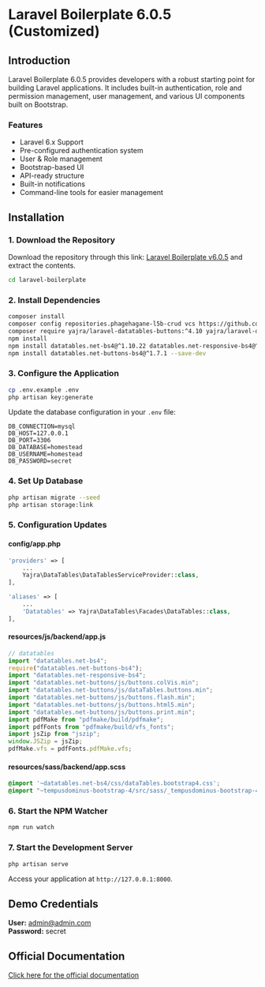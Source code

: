 # Laravel Boilerplate 6.0.5 (Customized)

## Introduction

Laravel Boilerplate 6.0.5 provides developers with a robust starting point for building Laravel applications. It includes built-in authentication, role and permission management, user management, and various UI components built on Bootstrap.

### Features

- Laravel 6.x Support
- Pre-configured authentication system
- User & Role management
- Bootstrap-based UI
- API-ready structure
- Built-in notifications
- Command-line tools for easier management

## Installation

### 1. Download the Repository

Download the repository through this link: [Laravel Boilerplate v6.0.5](https://github.com/rappasoft/laravel-boilerplate/archive/refs/tags/v6.0.5.zip) and extract the contents.

```sh
cd laravel-boilerplate
```

### 2. Install Dependencies

```sh
composer install
composer config repositories.phagehagane-l5b-crud vcs https://github.com/PhageHagane/l5b-crud/
composer require yajra/laravel-datatables-buttons:^4.10 yajra/laravel-datatables-oracle:^9.14 laravel/helpers pqrs/l5b-crud dev-master
npm install
npm install datatables.net-bs4@^1.10.22 datatables.net-responsive-bs4@^2.2.6 jszip@^3.5.0 pdfmake@^0.1.68 tempusdominus-bootstrap-4@^5.1.2 --save
npm install datatables.net-buttons-bs4@^1.7.1 --save-dev
```

### 3. Configure the Application

```sh
cp .env.example .env
php artisan key:generate
```

Update the database configuration in your `.env` file:

```env
DB_CONNECTION=mysql
DB_HOST=127.0.0.1
DB_PORT=3306
DB_DATABASE=homestead
DB_USERNAME=homestead
DB_PASSWORD=secret
```

### 4. Set Up Database

```sh
php artisan migrate --seed
php artisan storage:link
```

### 5. Configuration Updates

#### config/app.php

```php
'providers' => [
    ...
    Yajra\DataTables\DataTablesServiceProvider::class,
],

'aliases' => [
    ...
    'Datatables' => Yajra\DataTables\Facades\DataTables::class,
],
```

#### resources/js/backend/app.js

```js
// datatables
import "datatables.net-bs4";
require("datatables.net-buttons-bs4");
import "datatables.net-responsive-bs4";
import "datatables.net-buttons/js/buttons.colVis.min";
import "datatables.net-buttons/js/dataTables.buttons.min";
import "datatables.net-buttons/js/buttons.flash.min";
import "datatables.net-buttons/js/buttons.html5.min";
import "datatables.net-buttons/js/buttons.print.min";
import pdfMake from "pdfmake/build/pdfmake";
import pdfFonts from "pdfmake/build/vfs_fonts";
import jsZip from "jszip";
window.JSZip = jsZip;
pdfMake.vfs = pdfFonts.pdfMake.vfs;
```

#### resources/sass/backend/app.scss

```scss
@import '~datatables.net-bs4/css/dataTables.bootstrap4.css';
@import "~tempusdominus-bootstrap-4/src/sass/_tempusdominus-bootstrap-4";
```

### 6. Start the NPM Watcher

```sh
npm run watch
```

### 7. Start the Development Server

```sh
php artisan serve
```

Access your application at `http://127.0.0.1:8000`.

## Demo Credentials

**User:** [admin@admin.com](mailto:admin@admin.com)\
**Password:** secret

## Official Documentation

[Click here for the official documentation](http://laravel-boilerplate.com)
